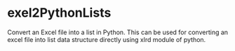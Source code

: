 # exel2PythonLists
Convert an Excel file into a list in Python. This can be used for converting an excel file into list data structure directly using xlrd module of python.
